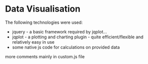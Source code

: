 # Data Visualisation
The following technologies were used:

* jquery - a basic framework required by jqplot...
* jqplot - a plotting and charting plugin - quite efficient/flexible and relatively easy in use
* some native js code for calculations on provided data

more comments mainly in custom.js file